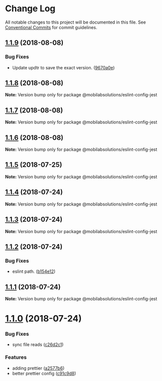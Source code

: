 # Change Log

All notable changes to this project will be documented in this file.
See [Conventional Commits](https://conventionalcommits.org) for commit guidelines.

<a name="1.1.9"></a>
## [1.1.9](https://github.com/mobilabsolutions/eslint-config/compare/@mobilabsolutions/eslint-config-jest@1.1.8...@mobilabsolutions/eslint-config-jest@1.1.9) (2018-08-08)


### Bug Fixes

* Update updtr to save the exact version. ([9670a0e](https://github.com/mobilabsolutions/eslint-config/commit/9670a0e))




<a name="1.1.8"></a>
## [1.1.8](https://github.com/mobilabsolutions/eslint-config/compare/@mobilabsolutions/eslint-config-jest@1.1.7...@mobilabsolutions/eslint-config-jest@1.1.8) (2018-08-08)




**Note:** Version bump only for package @mobilabsolutions/eslint-config-jest

<a name="1.1.7"></a>
## [1.1.7](https://github.com/mobilabsolutions/eslint-config/compare/@mobilabsolutions/eslint-config-jest@1.1.6...@mobilabsolutions/eslint-config-jest@1.1.7) (2018-08-08)




**Note:** Version bump only for package @mobilabsolutions/eslint-config-jest

<a name="1.1.6"></a>
## [1.1.6](https://github.com/mobilabsolutions/eslint-config/compare/@mobilabsolutions/eslint-config-jest@1.1.5...@mobilabsolutions/eslint-config-jest@1.1.6) (2018-08-08)




**Note:** Version bump only for package @mobilabsolutions/eslint-config-jest

<a name="1.1.5"></a>
## [1.1.5](https://github.com/mobilabsolutions/eslint-config/compare/@mobilabsolutions/eslint-config-jest@1.1.4...@mobilabsolutions/eslint-config-jest@1.1.5) (2018-07-25)




**Note:** Version bump only for package @mobilabsolutions/eslint-config-jest

<a name="1.1.4"></a>
## [1.1.4](https://github.com/mobilabsolutions/eslint-config/compare/@mobilabsolutions/eslint-config-jest@1.1.3...@mobilabsolutions/eslint-config-jest@1.1.4) (2018-07-24)




**Note:** Version bump only for package @mobilabsolutions/eslint-config-jest

<a name="1.1.3"></a>
## [1.1.3](https://github.com/mobilabsolutions/eslint-config/compare/@mobilabsolutions/eslint-config-jest@1.1.2...@mobilabsolutions/eslint-config-jest@1.1.3) (2018-07-24)




**Note:** Version bump only for package @mobilabsolutions/eslint-config-jest

<a name="1.1.2"></a>
## [1.1.2](https://github.com/mobilabsolutions/eslint-config/compare/@mobilabsolutions/eslint-config-jest@1.1.1...@mobilabsolutions/eslint-config-jest@1.1.2) (2018-07-24)


### Bug Fixes

* eslint path. ([b154e12](https://github.com/mobilabsolutions/eslint-config/commit/b154e12))




<a name="1.1.1"></a>
## [1.1.1](https://github.com/mobilabsolutions/eslint-config/compare/@mobilabsolutions/eslint-config-jest@1.1.0...@mobilabsolutions/eslint-config-jest@1.1.1) (2018-07-24)




**Note:** Version bump only for package @mobilabsolutions/eslint-config-jest

<a name="1.1.0"></a>
# [1.1.0](https://github.com/mobilabsolutions/eslint-config/compare/@mobilabsolutions/eslint-config-jest@1.0.1...@mobilabsolutions/eslint-config-jest@1.1.0) (2018-07-24)


### Bug Fixes

* sync file reads ([c26d2c1](https://github.com/mobilabsolutions/eslint-config/commit/c26d2c1))


### Features

* adding prettier ([a2577b6](https://github.com/mobilabsolutions/eslint-config/commit/a2577b6))
* better prettier config ([c91c9d8](https://github.com/mobilabsolutions/eslint-config/commit/c91c9d8))
